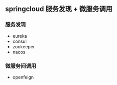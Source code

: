 ## springcloud 服务发现 + 微服务调用

### 服务发现
- eureka
- consul
- zookeeper
- nacos

### 微服务间调用
- openfeign

